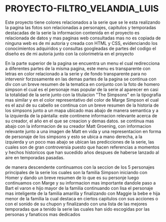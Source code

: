 # PROYECTO-FILTRO_VELANDIA_LUIS
Este proyecto tiene colores relacionados a la serie que se le esta realizando la pagina 
las fotos son relacionadas a personajes, capitulos y temporadas destacadas de la serie
la informacion contenida en el proyecto  es relacionada de datos y mas paginas web consultadas mas no es copiada de ninguna web 
es de mi autoria y creada con HTML y CSS, evidenciando los conocimientos adquiridos y consultas googleadas de partes del codigo
el diseño es de mi autoria junto con la colorimetria en el proyecto

En la parte superior de la pagina se encuentra un menu el cual redirecciona a diferentes partes de la misma pagina,
este menu es transparente con letras en color relacionado a la serie y de fondo transparente para no intervenir forzosamente en las demas partes de la pagina
se continua con div con un breve resumen de la tematica en conjunto con la foto de homero simpson el cual es el personaje mas popular de la serie al aparecer en casi la totalidad de la serie
junto con la titulacion "The Simpsons" en la tipografia mas similar y en el color representativo del color de Marge Simpson el cual es el azul de su cabello
se continua  con un breve resumen de la historia de los simpsons junto a un mapa ubicado mas abajo de manera semantica y a la izquierda de la pántalla: este continene informacion relevante acerca de su creador, el año en el que se creacion y demas datos.
se continua mas abajo con la informacion de su creador Matt Groening, con informacion relevante junto a una imagen de Matt en vida y una representacion en forma de personaje de los simpsons
y esto se ubica  a mano derecha,  a la izquierda y un poco mas abajo se ubican las predicciones de la serie, las cuales son de gran controversia puesto que hacen referencias a momentos y hechos historicos que han sucedido años despues de haberse lanzado al aire en temporadas pasadas.

de manera descendente continuamos con la seccion de los 5 personajes principales de la serie los cuales son la familia Simpson
iniciando con Homer y dando un breve resumen de lo que es su personje
luego continuamos con Marge  y su informacion mas importante
dandole paso a Bart el varon e hijo mayor de la familia
continuando con lisa el personaje mas inteligente de la familia amarilla
y finalizando con Maggie la bebe e hija menor de la familia la cual destaca en ciertos capitulos con sus acciones o con el sonido de su chupon
y finalizando con una lista de las mejores temporadas que a tenido la serie las cuales han sido escogidas por  las personas y fanaticos mas dedicados 
